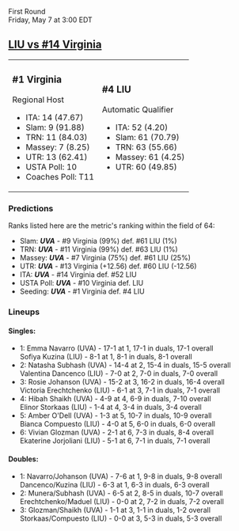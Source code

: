 First Round  
Friday, May 7 at 3:00 EDT
## [LIU vs #14 Virginia](https://www.ncaa.com/game/5833666) 

<table><tr><td>  

### #1 Virginia  

Regional Host  
- ITA: 14 (47.67)  
- Slam: 9 (91.88)  
- TRN: 11 (84.03)  
- Massey: 7 (8.25)  
- UTR: 13 (62.41)  
- USTA Poll: 10  
- Coaches Poll: T11  

</td><td>  

### #4 LIU  

Automatic Qualifier  
- ITA: 52 (4.20)  
- Slam: 61 (70.79)  
- TRN: 63 (55.66)  
- Massey: 61 (4.25)  
- UTR: 60 (49.85)  

</td></tr></table>  

 ### Predictions  

Ranks listed here are the metric's ranking within the field of 64:  
- Slam: ***UVA*** - #9 Virginia (99%) def. #61 LIU (1%)  
- TRN: ***UVA*** - #11 Virginia (99%) def. #63 LIU (1%)  
- Massey: ***UVA*** - #7 Virginia (75%) def. #61 LIU (25%)  
- UTR: ***UVA*** - #13 Virginia (+12.56) def. #60 LIU (-12.56)  
- ITA: ***UVA*** - #14 Virginia def. #52 LIU  
- USTA Poll: ***UVA*** - #10 Virginia def. LIU  
- Seeding: ***UVA*** - #1 Virginia def. #4 LIU  

 ### Lineups  

 #### Singles:  
- 1: Emma Navarro (UVA) - 17-1 at 1, 17-1 in duals, 17-1 overall  
    Sofiya Kuzina (LIU) - 8-1 at 1, 8-1 in duals, 8-1 overall  
- 2: Natasha Subhash (UVA) - 14-4 at 2, 15-4 in duals, 15-5 overall  
    Valentina Dancenco (LIU) - 7-0 at 2, 7-0 in duals, 7-0 overall  
- 3: Rosie Johanson (UVA) - 15-2 at 3, 16-2 in duals, 16-4 overall  
    Victoria Erechtchenko (LIU) - 6-1 at 3, 7-1 in duals, 7-1 overall  
- 4: Hibah Shaikh (UVA) - 4-9 at 4, 6-9 in duals, 7-10 overall  
    Elinor Storkaas (LIU) - 1-4 at 4, 3-4 in duals, 3-4 overall  
- 5: Amber O'Dell (UVA) - 1-3 at 5, 10-7 in duals, 10-9 overall  
    Bianca Compuesto (LIU) - 4-0 at 5, 6-0 in duals, 6-0 overall  
- 6: Vivian Glozman (UVA) - 2-1 at 6, 7-3 in duals, 8-4 overall  
    Ekaterine Jorjoliani (LIU) - 5-1 at 6, 7-1 in duals, 7-1 overall  

 #### Doubles:  
- 1: Navarro/Johanson (UVA) - 7-6 at 1, 9-8 in duals, 9-8 overall  
    Dancenco/Kuzina (LIU) - 6-3 at 1, 6-3 in duals, 6-3 overall  
- 2: Munera/Subhash (UVA) - 6-5 at 2, 8-5 in duals, 10-7 overall  
    Erechtchenko/Maduel (LIU) - 0-0 at 2, 7-2 in duals, 7-2 overall  
- 3: Glozman/Shaikh (UVA) - 1-1 at 3, 1-1 in duals, 1-2 overall  
    Storkaas/Compuesto (LIU) - 0-0 at 3, 5-3 in duals, 5-3 overall  